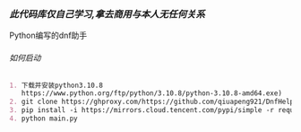 ### _此代码库仅自己学习,拿去商用与本人无任何关系_

Python编写的dnf助手

###### 如何启动

```markdown
1. 下载并安装python3.10.8
   https://www.python.org/ftp/python/3.10.8/python-3.10.8-amd64.exe)
2. git clone https://ghproxy.com/https://github.com/qiuapeng921/DnfHelper-Python.git
3. pip install -i https://mirrors.cloud.tencent.com/pypi/simple -r requirements.txt
4. python main.py
```
